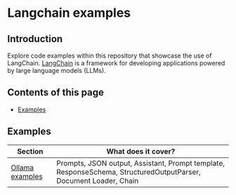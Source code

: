 # Langchain examples

## Introduction

Explore code examples within this repository that showcase the use of LangChain.
[LangChain](https://python.langchain.com/docs/introduction/) is a framework for developing applications powered by large language models (LLMs).


## Contents of this page

* [Examples](#examples)



## Examples
| **Section**               | **What does it cover?**                                                                                          |
|---------------------------|------------------------------------------------------------------------------------------------------------------|
| [Ollama examples](ollama) | Prompts, JSON output, Assistant, Prompt template, ResponseSchema, StructuredOutputParser, Document Loader, Chain |



